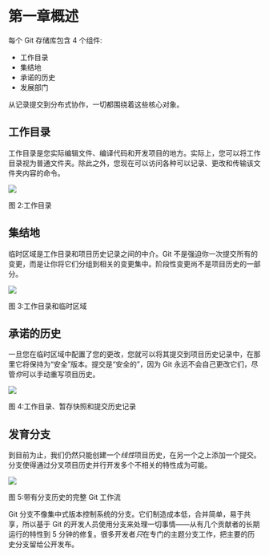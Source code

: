 # 第一章概述

每个 Git 存储库包含 4 个组件:

*   工作目录
*   集结地
*   承诺的历史
*   发展部门

从记录提交到分布式协作，一切都围绕着这些核心对象。

## 工作目录

工作目录是您实际编辑文件、编译代码和开发项目的地方。实际上，您可以将工作目录视为普通文件夹。除此之外，您现在可以访问各种可以记录、更改和传输该文件夹内容的命令。

![](../Images/image002.png)

图 2:工作目录

## 集结地

临时区域是工作目录和项目历史记录之间的中介。Git 不是强迫你一次提交所有的变更，而是让你将它们分组到相关的变更集中。阶段性变更尚不是项目历史的一部分。

![](../Images/image003.png)

图 3:工作目录和临时区域

## 承诺的历史

一旦您在临时区域中配置了您的更改，您就可以将其提交到项目历史记录中，在那里它将保持为“安全”版本。提交是“安全的”，因为 Git 永远不会自己更改它们，尽管*你*可以手动重写项目历史。

![](../Images/image004.png)

图 4:工作目录、暂存快照和提交历史记录

## 发育分支

到目前为止，我们仍然只能创建一个*线性*项目历史，在另一个之上添加一个提交。分支使得通过分叉项目历史并行开发多个不相关的特性成为可能。

![](../Images/image005.png)

图 5:带有分支历史的完整 Git 工作流

Git 分支不像集中式版本控制系统的分支。它们制造成本低，合并简单，易于共享，所以基于 Git 的开发人员使用分支来处理一切事情——从有几个贡献者的长期运行的特性到 5 分钟的修复。很多开发者*只*在专门的主题分支工作，把主要的历史分支留给公开发布。